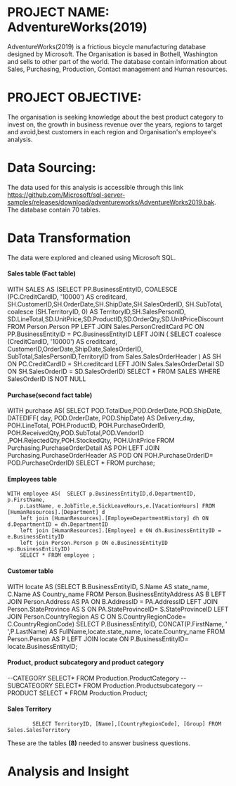# PROJECT NAME: AdventureWorks(2019)
AdventureWorks(2019) is a frictious bicycle manufacturing database designed by Microsoft. The Organisation is based in Bothell, Washington and sells to other part of the world. The database contain information about Sales, Purchasing, Production, Contact management and Human resources.


# PROJECT OBJECTIVE: 
The organisation is seeking knowledge about the best product category to invest on, the growth in business revenue over the years, regions to target and avoid,best customers in each region and Organisation's employee's analysis.

# Data Sourcing: 
The data used for this analysis is accessible through this link https://github.com/Microsoft/sql-server-samples/releases/download/adventureworks/AdventureWorks2019.bak.
The database contain 70 tables.

# Data Transformation
The data were explored and cleaned  using Microsoft SQL. 
#### Sales table (Fact table)
   WITH SALES AS (SELECT PP.BusinessEntityID, COALESCE (PC.CreditCardID, '10000') AS creditcard, SH.CustomerID,SH.OrderDate,SH.ShipDate,SH.SalesOrderID,
			SH.SubTotal, coalesce (SH.TerritoryID, 0) AS TerritoryID,SH.SalesPersonID, SD.LineTotal,SD.UnitPrice,SD.ProductID,SD.OrderQty,SD.UnitPriceDiscount
		  FROM Person.Person PP LEFT JOIN Sales.PersonCreditCard PC ON 
		  PP.BusinessEntityID  = PC.BusinessEntityID 
		  LEFT JOIN ( SELECT coalesce (CreditCardID, '10000') AS creditcard, CustomerID,OrderDate,ShipDate,SalesOrderID,
			SubTotal,SalesPersonID,TerritoryID  from Sales.SalesOrderHeader ) AS SH ON PC.CreditCardID = SH.creditcard 
			LEFT JOIN Sales.SalesOrderDetail SD ON SH.SalesOrderID = SD.SalesOrderID)
			SELECT * FROM SALES WHERE SalesOrderID IS NOT NULL
#### Purchase(second fact table)
   WITH purchase AS( SELECT POD.TotalDue,POD.OrderDate,POD.ShipDate, DATEDIFF( day, POD.OrderDate, POD.ShipDate) AS Delivery_day,
			POH.LineTotal, POH.ProductID, POH.PurchaseOrderID, POH.ReceivedQty,POD.SubTotal,POD.VendorID ,POH.RejectedQty,POH.StockedQty, POH.UnitPrice
			FROM Purchasing.PurchaseOrderDetail AS POH
			LEFT JOIN Purchasing.PurchaseOrderHeader AS POD  ON POH.PurchaseOrderID= POD.PurchaseOrderID)
			SELECT * FROM purchase;
#### Employees table
	WITH employee AS(  SELECT p.BusinessEntityID,d.DepartmentID, p.FirstName,
		p.LastName, e.JobTitle,e.SickLeaveHours,e.[VacationHours] FROM [HumanResources].[Department] d
		left join [HumanResources].[EmployeeDepartmentHistory] dh ON d.DepartmentID = dh.DepartmentID
		left join [HumanResources].[Employee] e ON dh.BusinessEntityID = e.BusinessEntityID
		left join Person.Person p ON e.BusinessEntityID =p.BusinessEntityID)
		SELECT * FROM employee ;
#### Customer table
   WITH locate AS (SELECT B.BusinessEntityID, S.Name AS state_name, C.Name AS Country_name FROM Person.BusinessEntityAddress AS B
		LEFT JOIN Person.Address AS PA ON B.AddressID = PA.AddressID
		LEFT JOIN Person.StateProvince AS S ON PA.StateProvinceID= S.StateProvinceID
		LEFT JOIN Person.CountryRegion AS C ON S.CountryRegionCode= C.CountryRegionCode)
		SELECT  P.BusinessEntityID, CONCAT(P.FirstName, ' ',P.LastName)  AS FullName,locate.state_name, locate.Country_name FROM Person.Person AS P
		LEFT JOIN locate ON P.BusinessEntityID= locate.BusinessEntityID;
#### Product, product subcategory and product category
--CATEGORY
		SELECT* FROM Production.ProductCategory
		-- SUBCATEGORY
		SELECT* FROM Production.Productsubcategory
		--PRODUCT
		SELECT * FROM Production.Product;
#### Sales Territory
			SELECT TerritoryID, [Name],[CountryRegionCode], [Group] FROM Sales.SalesTerritory
These are the tables **(8)** needed to answer business questions.
# Analysis and Insight
